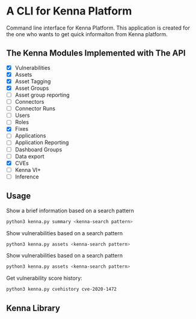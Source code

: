 # A CLI for Kenna Platform

Command line interface for Kenna Platform.  This application is created for the one who wants to get quick informaiton from Kenna platform.  

## The Kenna Modules Implemented with The API

 - [x] Vulnerabilities
 - [x] Assets
 - [x] Asset Tagging
 - [x] Asset Groups
 - [ ] Asset group reporting
 - [ ] Connectors
 - [ ] Connector Runs
 - [ ] Users
 - [ ] Roles
 - [x] Fixes
 - [ ] Applications
 - [ ] Application Reporting
 - [ ] Dashboard Groups
 - [ ] Data export
 - [x] CVEs 
 - [ ] Kenna VI+
 - [ ] Inference

## Usage

Show a brief information based on a search pattern
```sh
python3 kenna.py summary <kenna-search pattern>
```

Show vulnerabilities based on a search pattern
```sh
python3 kenna.py assets <kenna-search pattern>
```

Show vulnerabilities based on a search pattern
```sh
python3 kenna.py assets <kenna-search pattern>
```

Get vulnerability score history: 
```sh
python3 kenna.py cvehistory cve-2020-1472
```

## Kenna Library 


